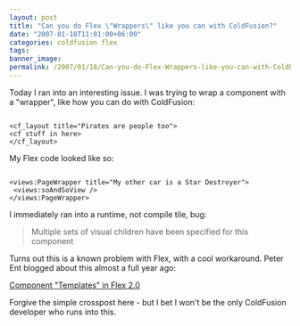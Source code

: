 ```yaml
---
layout: post
title: "Can you do Flex \"Wrappers\" like you can with ColdFusion?"
date: "2007-01-18T11:01:00+06:00"
categories: coldfusion flex 
tags: 
banner_image: 
permalink: /2007/01/18/Can-you-do-Flex-Wrappers-like-you-can-with-ColdFusion
---
```


Today I ran into an interesting issue. I was trying to wrap a component with a "wrapper", like how you can do with ColdFusion:

<code>
&lt;cf_layout title="Pirates are people too"&gt;
&lt;cf stuff in here&gt;
&lt;/cf_layout&gt;
</code>

My Flex code looked like so:

<code>
&lt;views:PageWrapper title="My other car is a Star Destroyer"&gt;
 &lt;views:soAndSoView /&gt;
&lt;/views:PageWrapper&gt;
</code>

I immediately ran into a runtime, not compile tile, bug:

<blockquote>
Multiple sets of visual children have been specified for this component
</blockquote>

Turns out this is a known problem with Flex, with a cool workaround. Peter Ent blogged about this almost a full year ago:

<a href="http://weblogs.macromedia.com/pent/archives/2006/03/component_templ.cfm">Component "Templates" in Flex 2.0</a>

Forgive the simple crosspost here - but I bet I won't be the only ColdFusion developer who runs into this.